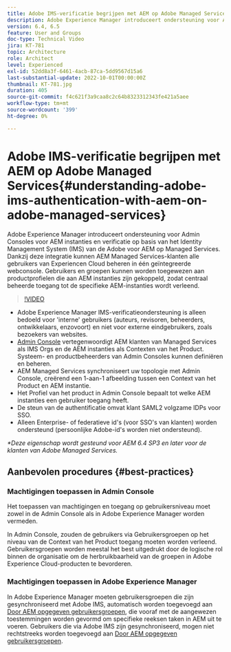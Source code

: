 ```yaml
---
title: Adobe IMS-verificatie begrijpen met AEM op Adobe Managed Services
description: Adobe Experience Manager introduceert ondersteuning voor Admin Consoles voor AEM en verificatie op basis van Adobe IMS (Identity Management System) voor AEM op Managed Services.   Dankzij deze integratie kunnen AEM Managed Services-klanten alle gebruikers van Experiencen Cloud beheren in één geïntegreerde webconsole. Gebruikers en groepen kunnen worden toegewezen aan productprofielen die aan AEM instanties zijn gekoppeld, zodat centraal beheerde toegang tot de specifieke AEM-instanties wordt verleend.
version: 6.4, 6.5
feature: User and Groups
doc-type: Technical Video
jira: KT-781
topic: Architecture
role: Architect
level: Experienced
exl-id: 52dd8a3f-6461-4acb-87ca-5dd9567d15a6
last-substantial-update: 2022-10-01T00:00:00Z
thumbnail: KT-781.jpg
duration: 405
source-git-commit: f4c621f3a9caa8c2c64b8323312343fe421a5aee
workflow-type: tm+mt
source-wordcount: '399'
ht-degree: 0%

---
```


# Adobe IMS-verificatie begrijpen met AEM op Adobe Managed Services{#understanding-adobe-ims-authentication-with-aem-on-adobe-managed-services}

Adobe Experience Manager introduceert ondersteuning voor Admin Consoles voor AEM instanties en verificatie op basis van het Identity Management System (IMS) van de Adobe voor AEM op Managed Services.   Dankzij deze integratie kunnen AEM Managed Services-klanten alle gebruikers van Experiencen Cloud beheren in één geïntegreerde webconsole. Gebruikers en groepen kunnen worden toegewezen aan productprofielen die aan AEM instanties zijn gekoppeld, zodat centraal beheerde toegang tot de specifieke AEM-instanties wordt verleend.

>[!VIDEO](https://video.tv.adobe.com/v/26170?quality=12&learn=on)

* Adobe Experience Manager IMS-verificatieondersteuning is alleen bedoeld voor &#39;interne&#39; gebruikers (auteurs, revisoren, beheerders, ontwikkelaars, enzovoort) en niet voor externe eindgebruikers, zoals bezoekers van websites.
* [Admin Console](https://adminconsole.adobe.com/) vertegenwoordigt AEM klanten van Managed Services als IMS Orgs en de AEM instanties als Contexten van het Product. Systeem- en productbeheerders van Admin Consoles kunnen definiëren en beheren.
* AEM Managed Services synchroniseert uw topologie met Admin Console, creërend een 1-aan-1 afbeelding tussen een Context van het Product en AEM instantie.
* Het Profiel van het product in Admin Console bepaalt tot welke AEM instanties een gebruiker toegang heeft.
* De steun van de authentificatie omvat klant SAML2 volgzame IDPs voor SSO.
* Alleen Enterprise- of federatieve id&#39;s (voor SSO&#39;s van klanten) worden ondersteund (persoonlijke Adobe-id&#39;s worden niet ondersteund).

*&#42;Deze eigenschap wordt gesteund voor AEM 6.4 SP3 en later voor de klanten van Adobe Managed Services.*

## Aanbevolen procedures {#best-practices}

### Machtigingen toepassen in Admin Console

Het toepassen van machtigingen en toegang op gebruikersniveau moet zowel in de Admin Console als in Adobe Experience Manager worden vermeden.

In Admin Console, zouden de gebruikers via Gebruikersgroepen op het niveau van de Context van het Product toegang moeten worden verleend. Gebruikersgroepen worden meestal het best uitgedrukt door de logische rol binnen de organisatie om de herbruikbaarheid van de groepen in Adobe Experience Cloud-producten te bevorderen.

### Machtigingen toepassen in Adobe Experience Manager

In Adobe Experience Manager moeten gebruikersgroepen die zijn gesynchroniseerd met Adobe IMS, automatisch worden toegevoegd aan [Door AEM opgegeven gebruikersgroepen](https://experienceleague.adobe.com/docs/experience-manager-65/administering/security/security.html), die vooraf met de aangewezen toestemmingen worden gevormd om specifieke reeksen taken in AEM uit te voeren. Gebruikers die via Adobe IMS zijn gesynchroniseerd, mogen niet rechtstreeks worden toegevoegd aan [Door AEM opgegeven gebruikersgroepen](https://experienceleague.adobe.com/docs/experience-manager-65/administering/security/security.html).

